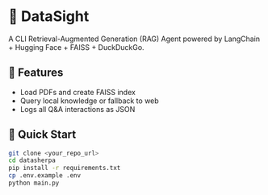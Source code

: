 # 🧠 DataSight
A CLI Retrieval-Augmented Generation (RAG) Agent powered by LangChain + Hugging Face + FAISS + DuckDuckGo.

## 🔧 Features
- Load PDFs and create FAISS index
- Query local knowledge or fallback to web
- Logs all Q&A interactions as JSON

## 🚀 Quick Start
```bash
git clone <your_repo_url>
cd datasherpa
pip install -r requirements.txt
cp .env.example .env
python main.py

